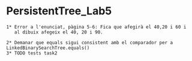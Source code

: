 # PersistentTree_Lab5

	1* Error a l'enunciat, pàgina 5-6: Fica que afegirà el 40,20 i 60 i 
	   al dibuix afegeix el 40, 20 i 90.

	2* Demanar que equals sigui consistent amb el comparador per a LinkedBinarySearchTree.equals()
	3* TODO tests task2
